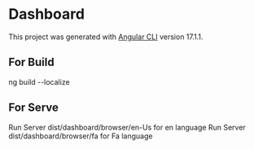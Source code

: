 # Dashboard

This project was generated with [Angular CLI](https://github.com/angular/angular-cli) version 17.1.1.
## For Build
ng build --localize

## For Serve
 Run Server dist/dashboard/browser/en-Us for en language
 Run Server dist/dashboard/browser/fa    for Fa language
 

